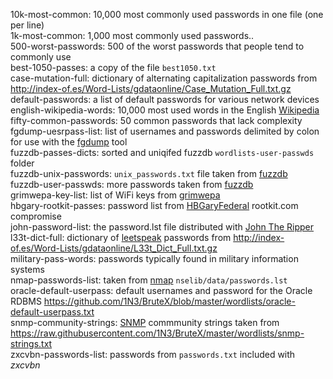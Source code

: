 10k-most-common: 10,000 most commonly used passwords in one file (one per line)  
1k-most-common: 1,000 most commonly used passwords..  
500-worst-passwords: 500 of the worst passwords that people tend to commonly use  
best-1050-passes: a copy of the file `best1050.txt`  
case-mutation-full: dictionary of alternating capitalization passwords from <http://index-of.es/Word-Lists/gdataonline/Case_Mutation_Full.txt.gz>  
default-passwords: a list of default passwords for various network devices  
english-wikipedia-words: 10,000 most used words in the English [Wikipedia](https://en.wikipedia.org/)  
fifty-common-passwords: 50 common passwords that lack complexity  
fgdump-uesrpass-list: list of usernames and passwords delimited by colon for use with the [fgdump](http://foofus.net/goons/fizzgig/fgdump/) tool  
fuzzdb-passes-dicts: sorted and uniqifed fuzzdb `wordlists-user-passwds` folder  
fuzzdb-unix-passwords: `unix_passwords.txt` file taken from [fuzzdb](https://github.com/fuzzdb-project/fuzzdb "Dictionary of attack patterns and primitives for black-box application fault injection and resource discovery")  
fuzzdb-user-passwds: more passwords taken from [fuzzdb](https://github.com/fuzzdb-project/fuzzdb "Dictionary of attack patterns and primitives for black-box application fault injection and resource discovery")   
grimwepa-key-list: list of WiFi keys from [grimwepa](https://code.google.com/archive/p/grimwepa/ "WEP and WPA Password Cracker")  
hbgary-rootkit-passes: password list from [HBGaryFederal](http://web.archive.org/web/20110115164049/http://www.hbgaryfederal.com:80/) rootkit.com compromise  
john-password-list: the password.lst file distributed with [John The Ripper](http://www.openwall.com/john/ "John The Ripper password cracker at OpenWall")  
l33t-dict-full: dictionary of [leetspeak](https://en.wikipedia.org/wiki/leetspeak "Leet") passwords from <http://index-of.es/Word-Lists/gdataonline/L33t_Dict_Full.txt.gz>  
military-pass-words: passwords typically found in military information systems  
nmap-passwords-list: taken from [nmap](https://nmap.org) `nselib/data/passwords.lst`  
oracle-default-userpass: default usernames and password for the Oracle RDBMS <https://github.com/1N3/BruteX/blob/master/wordlists/oracle-default-userpass.txt>  
snmp-community-strings: [SNMP](http://snmp.com) commmunity strings taken from <https://raw.githubusercontent.com/1N3/BruteX/master/wordlists/snmp-strings.txt>  
zxcvbn-passwords-list: passwords from `passwords.txt` included with *zxcvbn*  
